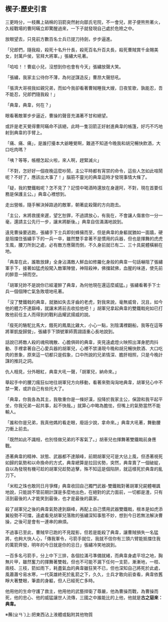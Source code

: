 ## 楔子:歷史引言

三更時分，一枝蘸上硝棉的羽箭突然射向鄒氏宅院，不一會兒，房子便熊熊著火，久經戰場的曹阿瞞立即驚醒過來，一下子就發現自己處於危險之中。

放眼望去，只見前方數百名士兵已提刀持劍，步步逼進。

「兒郎們，隨我殺，殺死十名升什長，殺死百名升百夫長，殺死曹賊賞千金賜美女，封萬戶侯，官拜大將軍。」張繡大吼著。

「哈哈！！曹疵小兒，沒想到你也會有今天」張繡放聲大笑。

「張繡，我家主公待你不薄，為何逆謀造反」曹昂大聲怒吼。

「張濟大哥視我如親兄弟，而如今我卻看著曹賊睡我大嫂，日夜笙歌，孰能忍，吾不能忍，兒郎們隨我殺！」

「典韋，典韋，何在？」

眼看著敵軍步步逼近，曹操的聲音充滿著不甘和絕望。

或許是老天覺得曹阿瞞命不該絕，此時一隻羽箭正好射進典韋的帳篷，好巧不巧地射到典韋的手臂上。

「痛、痛、痛」，是誰打擾本大爺睡覺啊，難道不知道今晚我和胡兄暢快飲酒，大口吃肉嗎？

「咦？等等，帳棚怎起火啦，來人啊，趕緊滅火」

「不對，怎好好一個夜晚這麼吵鬧，主公平時都有宵禁的命令，這些人怎如此喧鬧呢？不好了，應該出大事了！」腦筋不靈光的典韋這時才發現事情大條了。

「疑，我的雙鐵戟呢？怎不見了？記憶中喝酒時還放在身邊阿，不對，現在首要任務是保護主公。」典韋心裡想到。

走出營帳，隨手解決掉路過的敵軍，朝著庛殺聲的方向跑去。

「主公，末將救援來遲，望乞恕罪，不過請放心，有我在，不會讓人傷害你一分一毫，還請主公先行一步，讓末將斷後。」典韋自信滿滿地說到。

遠見曹操要逃跑，張繡手下士兵即刻蜂擁而至，但是典韋的身軀就猶如一面牆，硬是阻擋住張繡手下的一兵一卒，雖然雙手拿著不是慣用的兵器，但也是揮舞的虎虎生風，腰刀所到之處，必有敵方應聲而倒，不久身前就已有二、三十具屍體橫躺在地。

「典韋在此，誰敢放肆」全身沾滿敵人鮮血如修羅化身般的典韋一句話嚇阻了張繡軍手下，接著如猛虎般闖入敵軍陣營，神阻殺神，佛擋弑佛，血腥的味道，使先前的醉意一掃而空。

「胡軍兒妳不是說你已經灌醉了典韋，為何他現在還這麼威猛。」張繡看著手下士兵一個個陣亡氣急敗壞地吼著。

「沒了雙鐵戟的典韋，就猶如失去牙齒的老虎，對我來說，毫無威脅，況且，如今他的體力不達巔峰，就讓末將前去收拾他吧！」胡軍兒拿起典韋的雙鐵戟宛如已打敗他前任主人而得到的戰利品耀武揚威的說。

「瘦死的駱駝比馬大，餓死的鳳凰比雞大，小心一點，別陰溝裡翻船，我等在這等將軍凱旋歸營」，張繡手下頭號軍師賈詡語重心長地說到。

話說已將敵人殺的魂飛魄散、心膽俱碎的典韋，突見遠處燈火映照出渾身肥肉抖動、手裡拿著自己心愛兵器的胡軍兒，心裡不禁湧現今晚和胡兄暢快飲酒、大口吃肉的景象，原來這一切都只是假象，口中所說的兄弟情深、膽肝相照，只是今晚計謀的推託之詞。

仇人相見，分外眼紅，典韋大吼一聲，「胡軍兒，納命來。」

舉起手中的腰刀瘋狂似地往胡軍兒方向移動，看著來勢洶洶地典韋，胡軍兒心中不禁一驚，或許自己有些托大了。

「典韋，你我各為其主，我敬重你是一條好漢，投降於我家主公，保證和我平起平坐，你我兄弟一起共事，起不快哉。」就算心中略為膽怯，但嘴上的氣勢當然不能輸人。

「誰和你是兄弟，我真他媽的看走眼，廢話少說，拿命來。」典韋大吼著，舞動腰刀衝上前去。

「既然如此不識相，也別怪做兄弟的不客氣了。」胡車兒也揮舞著雙鐵戟前身應戰。

憑著典韋的精神、狀態、武器都不達顛峰，前期胡軍兒可是大佔上風，但憑著視死如歸的氣勢和以命換命的方式，典韋總算是拉回劣勢，突然，典韋賣了一個破綻，自以為發現有機可趁的胡軍兒趁勢追擊，殊不知這是個陷阱，就這樣死於典韋的亂刀下。

「米粒之珠也敢同日月爭輝」典韋收回自己獨門武器-雙鐵戟對著胡軍兒屍體嘲諷地說，只能說不管前期計謀是多麼地出色，在絕對的武力面前，一切都是渣，只有活到最後的人才能笑到最後，也才是最後的贏家。

殺了胡軍兒之後的典韋氣勢達到巔峰，再配上自己慣用武器雙鐵戟，根本是如虎添翼般勢不可擋，遠處看見胡軍兒落敗的張繡深知事態不妙，想到今日若無法解決曹操，之後可是會有一連串的麻煩。

不過事已至此，曹賊早已跑的不見蹤影，但若是能殺了典韋，讓曹賊損失一名猛將，也夠大快人心，「傳我軍令，弓箭手就位，我就不信你有三頭六臂能抵擋住我的萬箭齊發，明年的今日就是你的忌日」張繡冷笑地說到。

一百多名弓箭手，分上中下三排，各個拉滿弓準備就緒，而典韋身處平坦之地，胸無片甲，雖然奮力的揮舞著雙戟，但也不可能不漏下任何一支箭，漸漸地，一枝、兩枝、三枝，箭如雨下，耗盡氣血的典韋雖狂笑不已，但也深知自己將死於此處，風蕭蕭兮易水寒，一代英雄終死於亂箭之下，久久，士兵才敢向前查看，典韋依舊睜大著雙眼，筆直的身軀，但人已經死亡多時。

他用他的生命守護了救主，他用他的武藝捍衛了尊嚴，他為曹操而戰，為曹操而死，他的忠心、他的威猛讓世人流傳，三國之中誰能比的上他，他就是**古之惡來：典韋。**

※蘸(ㄓㄢˋ)上:把東西沾上液體或黏附其他物質 
